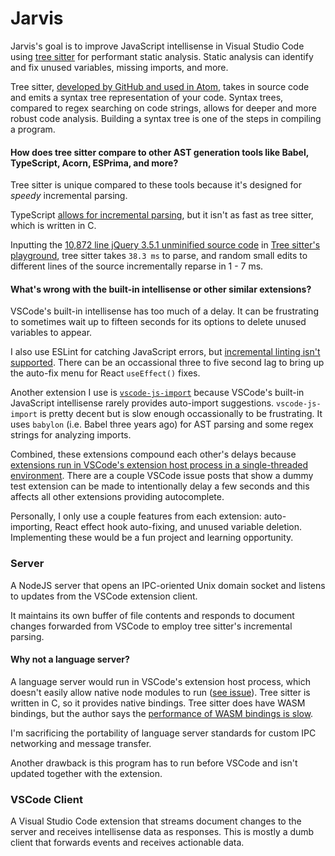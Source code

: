 # Jarvis

Jarvis's goal is to improve JavaScript intellisense in Visual Studio Code using [tree sitter](https://tree-sitter.github.io/tree-sitter/) for performant static analysis. Static analysis can identify and fix unused variables, missing imports, and more.

Tree sitter, [developed by GitHub and used in Atom](https://github.blog/2018-10-31-atoms-new-parsing-system/), takes in source code and emits a syntax tree representation of your code. Syntax trees, compared to regex searching on code strings, allows for deeper and more robust code analysis. Building a syntax tree is one of the steps in compiling a program. 

#### How does tree sitter compare to other AST generation tools like Babel, TypeScript, Acorn, ESPrima, and more?

Tree sitter is unique compared to these tools because it's designed for _speedy_ incremental parsing.

TypeScript [allows for incremental parsing](https://github.com/microsoft/TypeScript/blob/e5fd0dd1e36e908265b279038c316dd83c0b4e69/src/compiler/parser.ts#L8055), but it isn't as fast as tree sitter, which is written in C.

Inputting the [10,872 line jQuery 3.5.1 unminified source code](https://code.jquery.com/jquery-3.5.1.js) in [Tree sitter's playground](https://tree-sitter.github.io/tree-sitter/playground), tree sitter takes `38.3 ms` to parse, and random small edits to different lines of the source incrementally reparse in 1 - 7 ms.

#### What's wrong with the built-in intellisense or other similar extensions?

VSCode's built-in intellisense has too much of a delay. It can be frustrating to sometimes wait up to fifteen seconds for its options to delete unused variables to appear.

I also use ESLint for catching JavaScript errors, but [incremental linting isn't supported](https://github.com/microsoft/vscode-eslint/issues/91#issuecomment-593342696). There can be an occassional three to five second lag to bring up the auto-fix menu for React `useEffect()` fixes.

Another extension I use is [`vscode-js-import`](https://github.com/wangtao0101/vscode-js-import) because VSCode's built-in JavaScript intellisense rarely provides auto-import suggestions. `vscode-js-import` is pretty decent but is slow enough occassionally to be frustrating. It uses `babylon` (i.e. Babel three years ago) for AST parsing and some regex strings for analyzing imports.

Combined, these extensions compound each other's delays because [extensions run in VSCode's extension host process in a single-threaded environment](https://github.com/microsoft/vscode/issues/75627). There are a couple VSCode issue posts that show a dummy test extension can be made to intentionally delay a few seconds and this affects all other extensions providing autocomplete.

Personally, I only use a couple features from each extension: auto-importing, React effect hook auto-fixing, and unused variable deletion. Implementing these would be a fun project and learning opportunity.

### Server

A NodeJS server that opens an IPC-oriented Unix domain socket and listens to updates from the VSCode extension client.

It maintains its own buffer of file contents and responds to document changes forwarded from VSCode to employ tree sitter's incremental parsing.

#### Why not a language server?

A language server would run in VSCode's extension host process, which doesn't easily allow native node modules to run ([see issue](https://github.com/microsoft/vscode/issues/658)). Tree sitter is written in C, so it provides native bindings. Tree sitter does have WASM bindings, but the author says the [performance of WASM bindings is slow](https://github.com/tree-sitter/tree-sitter/tree/master/lib/binding_web#running-wasm-in-nodejs).

I'm sacrificing the portability of language server standards for custom IPC networking and message transfer.

Another drawback is this program has to run before VSCode and isn't updated together with the extension.

### VSCode Client

A Visual Studio Code extension that streams document changes to the server and receives intellisense data as responses. This is mostly a dumb client that forwards events and receives actionable data.